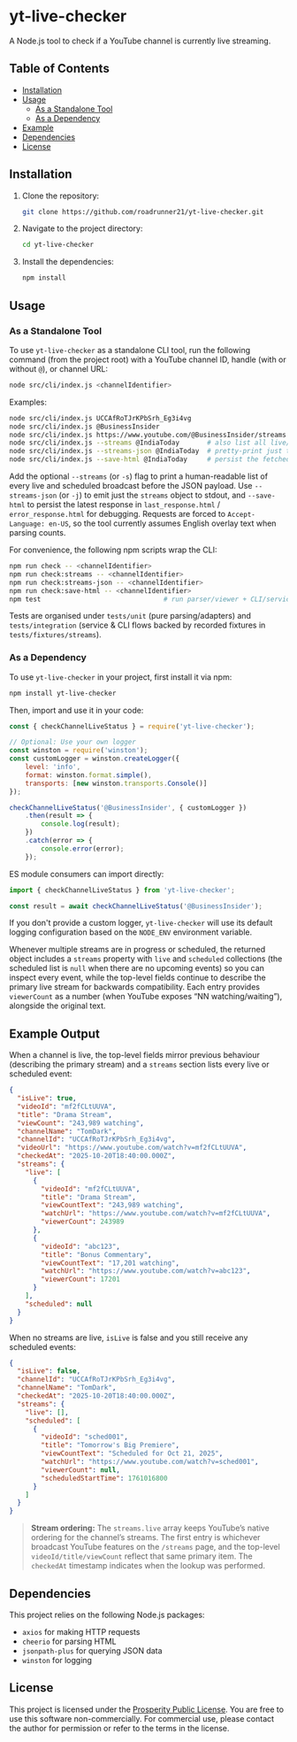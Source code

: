 
# yt-live-checker

A Node.js tool to check if a YouTube channel is currently live streaming.

## Table of Contents
- [Installation](#installation)
- [Usage](#usage)
   - [As a Standalone Tool](#as-a-standalone-tool)
   - [As a Dependency](#as-a-dependency)
- [Example](#example)
- [Dependencies](#dependencies)
- [License](#license)

## Installation

1. Clone the repository:
   ```bash
   git clone https://github.com/roadrunner21/yt-live-checker.git
   ```

2. Navigate to the project directory:
   ```bash
   cd yt-live-checker
   ```

3. Install the dependencies:
   ```bash
   npm install
   ```

## Usage

### As a Standalone Tool

To use `yt-live-checker` as a standalone CLI tool, run the following command (from the project root) with a YouTube channel ID, handle (with or without `@`), or channel URL:

```bash
node src/cli/index.js <channelIdentifier>
```

Examples:
```bash
node src/cli/index.js UCCAfRoTJrKPbSrh_Eg3i4vg
node src/cli/index.js @BusinessInsider
node src/cli/index.js https://www.youtube.com/@BusinessInsider/streams
node src/cli/index.js --streams @IndiaToday       # also list all live/scheduled streams in the console output
node src/cli/index.js --streams-json @IndiaToday  # pretty-print just the streams object
node src/cli/index.js --save-html @IndiaToday     # persist the fetched HTML response for debugging
```

Add the optional `--streams` (or `-s`) flag to print a human-readable list of every live and scheduled broadcast before the JSON payload. Use `--streams-json` (or `-j`) to emit just the `streams` object to stdout, and `--save-html` to persist the latest response in `last_response.html` / `error_response.html` for debugging. Requests are forced to `Accept-Language: en-US`, so the tool currently assumes English overlay text when parsing counts.

For convenience, the following npm scripts wrap the CLI:

```bash
npm run check -- <channelIdentifier>
npm run check:streams -- <channelIdentifier>
npm run check:streams-json -- <channelIdentifier>
npm run check:save-html -- <channelIdentifier>
npm test                               # run parser/viewer + CLI/service tests
```

Tests are organised under `tests/unit` (pure parsing/adapters) and `tests/integration` (service & CLI flows backed by recorded fixtures in `tests/fixtures/streams`).

### As a Dependency

To use `yt-live-checker` in your project, first install it via npm:

```bash
npm install yt-live-checker
```

Then, import and use it in your code:

```javascript
const { checkChannelLiveStatus } = require('yt-live-checker');

// Optional: Use your own logger
const winston = require('winston');
const customLogger = winston.createLogger({
    level: 'info',
    format: winston.format.simple(),
    transports: [new winston.transports.Console()]
});

checkChannelLiveStatus('@BusinessInsider', { customLogger })
    .then(result => {
        console.log(result);
    })
    .catch(error => {
        console.error(error);
    });
```

ES module consumers can import directly:

```javascript
import { checkChannelLiveStatus } from 'yt-live-checker';

const result = await checkChannelLiveStatus('@BusinessInsider');
```

If you don't provide a custom logger, `yt-live-checker` will use its default logging configuration based on the `NODE_ENV` environment variable.

Whenever multiple streams are in progress or scheduled, the returned object includes a `streams` property with `live` and `scheduled` collections (the scheduled list is `null` when there are no upcoming events) so you can inspect every event, while the top-level fields continue to describe the primary live stream for backwards compatibility. Each entry provides `viewerCount` as a number (when YouTube exposes “NN watching/waiting”), alongside the original text.

## Example Output

When a channel is live, the top-level fields mirror previous behaviour (describing the primary stream) and a `streams` section lists every live or scheduled event:

```json
{
  "isLive": true,
  "videoId": "mf2fCLtUUVA",
  "title": "Drama Stream",
  "viewCount": "243,989 watching",
  "channelName": "TomDark",
  "channelId": "UCCAfRoTJrKPbSrh_Eg3i4vg",
  "videoUrl": "https://www.youtube.com/watch?v=mf2fCLtUUVA",
  "checkedAt": "2025-10-20T18:40:00.000Z",
  "streams": {
    "live": [
      {
        "videoId": "mf2fCLtUUVA",
        "title": "Drama Stream",
        "viewCountText": "243,989 watching",
        "watchUrl": "https://www.youtube.com/watch?v=mf2fCLtUUVA",
        "viewerCount": 243989
      },
      {
        "videoId": "abc123",
        "title": "Bonus Commentary",
        "viewCountText": "17,201 watching",
        "watchUrl": "https://www.youtube.com/watch?v=abc123",
        "viewerCount": 17201
      }
    ],
    "scheduled": null
  }
}
```

When no streams are live, `isLive` is false and you still receive any scheduled events:

```json
{
  "isLive": false,
  "channelId": "UCCAfRoTJrKPbSrh_Eg3i4vg",
  "channelName": "TomDark",
  "checkedAt": "2025-10-20T18:40:00.000Z",
  "streams": {
    "live": [],
    "scheduled": [
      {
        "videoId": "sched001",
        "title": "Tomorrow's Big Premiere",
        "viewCountText": "Scheduled for Oct 21, 2025",
        "watchUrl": "https://www.youtube.com/watch?v=sched001",
        "viewerCount": null,
        "scheduledStartTime": 1761016800
      }
    ]
  }
}
```

> **Stream ordering:** The `streams.live` array keeps YouTube’s native ordering for the channel’s streams. The first entry is whichever broadcast YouTube features on the `/streams` page, and the top-level `videoId/title/viewCount` reflect that same primary item. The `checkedAt` timestamp indicates when the lookup was performed.

## Dependencies

This project relies on the following Node.js packages:
- `axios` for making HTTP requests
- `cheerio` for parsing HTML
- `jsonpath-plus` for querying JSON data
- `winston` for logging

## License

This project is licensed under the [Prosperity Public License](./LICENSE). You are free to use this software non-commercially. For commercial use, please contact the author for permission or refer to the terms in the license.
